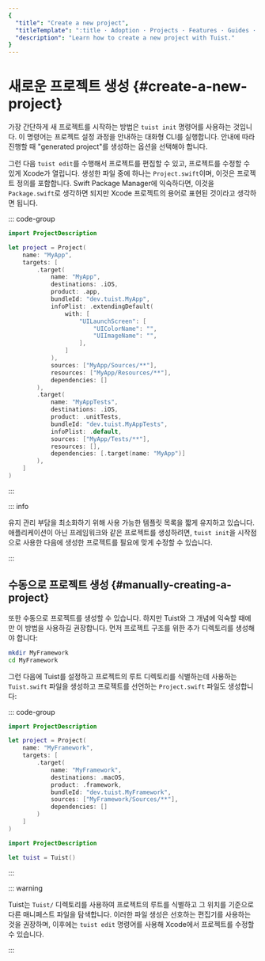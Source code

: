 ```yaml
---
{
  "title": "Create a new project",
  "titleTemplate": ":title · Adoption · Projects · Features · Guides · Tuist",
  "description": "Learn how to create a new project with Tuist."
}
---
```

# 새로운 프로젝트 생성 {#create-a-new-project}

가장 간단하게 새 프로젝트를 시작하는 방법은 `tuist init` 명령어를 사용하는 것입니다. 이 명령어는 프로젝트 설정 과정을 안내하는
대화형 CLI를 실행합니다. 안내에 따라 진행할 때 "generated project"를 생성하는 옵션을 선택해야 합니다.

그런 다음 `tuist edit`를 수행해서
<LocalizedLink href="/guides/features/projects/editing">프로젝트를 편집할 수
있고</LocalizedLink>, 프로젝트를 수정할 수 있게 Xcode가 열립니다. 생성한 파일 중에 하나는 `Project.swift`이며,
이것은 프로젝트 정의를 포함합니다. Swift Package Manager에 익숙하다면, 이것을 `Package.swift`로 생각하면 되지만
Xcode 프로젝트의 용어로 표현된 것이라고 생각하면 됩니다.

::: code-group
```swift [Project.swift]
import ProjectDescription

let project = Project(
    name: "MyApp",
    targets: [
        .target(
            name: "MyApp",
            destinations: .iOS,
            product: .app,
            bundleId: "dev.tuist.MyApp",
            infoPlist: .extendingDefault(
                with: [
                    "UILaunchScreen": [
                        "UIColorName": "",
                        "UIImageName": "",
                    ],
                ]
            ),
            sources: ["MyApp/Sources/**"],
            resources: ["MyApp/Resources/**"],
            dependencies: []
        ),
        .target(
            name: "MyAppTests",
            destinations: .iOS,
            product: .unitTests,
            bundleId: "dev.tuist.MyAppTests",
            infoPlist: .default,
            sources: ["MyApp/Tests/**"],
            resources: [],
            dependencies: [.target(name: "MyApp")]
        ),
    ]
)
```
<!-- -->
:::

::: info
<!-- -->
유지 관리 부담을 최소화하기 위해 사용 가능한 템플릿 목록을 짧게 유지하고 있습니다. 애플리케이션이 아닌 프레임워크와 같은 프로젝트를
생성하려면, `tuist init`을 시작점으로 사용한 다음에 생성한 프로젝트를 필요에 맞게 수정할 수 있습니다.
<!-- -->
:::

## 수동으로 프로젝트 생성 {#manually-creating-a-project}

또한 수동으로 프로젝트를 생성할 수 있습니다. 하지만 Tuist와 그 개념에 익숙할 때에만 이 방법을 사용하길 권장합니다. 먼저 프로젝트 구조를
위한 추가 디렉토리를 생성해야 합니다:

```bash
mkdir MyFramework
cd MyFramework
```

그런 다음에 Tuist를 설정하고 프로젝트의 루트 디렉토리를 식별하는데 사용하는 `Tuist.swift` 파일을 생성하고 프로젝트를 선언하는
`Project.swift` 파일도 생성합니다:

::: code-group
```swift [Project.swift]
import ProjectDescription

let project = Project(
    name: "MyFramework",
    targets: [
        .target(
            name: "MyFramework",
            destinations: .macOS,
            product: .framework,
            bundleId: "dev.tuist.MyFramework",
            sources: ["MyFramework/Sources/**"],
            dependencies: []
        )
    ]
)
```
```swift [Tuist.swift]
import ProjectDescription

let tuist = Tuist()
```
<!-- -->
:::

::: warning
<!-- -->
Tuist는 `Tuist/` 디렉토리를 사용하여 프로젝트의 루트를 식별하고 그 위치를 기준으로 다른 매니페스트 파일을 탐색합니다. 이러한 파일
생성은 선호하는 편집기를 사용하는 것을 권장하며, 이후에는 `tuist edit` 명령어를 사용해 Xcode에서 프로젝트를 수정할 수 있습니다.
<!-- -->
:::
